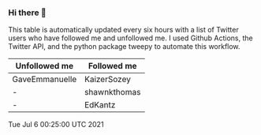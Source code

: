 ### Hi there 👋

This table is automatically updated every six hours with a list of Twitter users who have followed me and unfollowed me. I used Github Actions, the Twitter API, and the python package tweepy to automate this workflow.

| Unfollowed me |  Followed me |
| --- | --- |
|GaveEmmanuelle|KaizerSozey|
|-|shawnkthomas|
|-|EdKantz|
Tue Jul  6 00:25:00 UTC 2021
